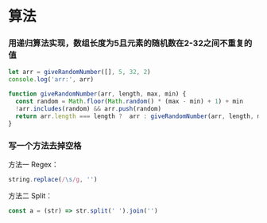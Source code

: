 # 算法

### 用递归算法实现，数组长度为5且元素的随机数在2-32之间不重复的值

```js
let arr = giveRandomNumber([], 5, 32, 2)
console.log('arr:', arr)

function giveRandomNumber(arr, length, max, min) {
  const random = Math.floor(Math.random() * (max - min) + 1) + min
  !arr.includes(random) && arr.push(random)
  return arr.length === length ?  arr : giveRandomNumber(arr, length, max, min)
}
```

### 写一个方法去掉空格

方法一 Regex：

```js
string.replace(/\s/g, '')
```

方法二 Split：

```js
const a = (str) => str.split(' ').join('')
```
